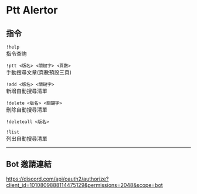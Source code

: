 # Ptt Alertor
## 指令
`!help`</br>
指令查詢

`!ptt <版名> <關鍵字> <頁數>`</br>
手動搜尋文章(頁數預設三頁)

`!add <版名> <關鍵字>`</br>
新增自動搜尋清單

`!delete <版名> <關鍵字>`</br>
刪除自動搜尋清單

`!deleteall <版名>`</br>

`!list`</br>
列出自動搜尋清單

---
## Bot 邀請連結
https://discord.com/api/oauth2/authorize?client_id=1010809888114475129&permissions=2048&scope=bot
